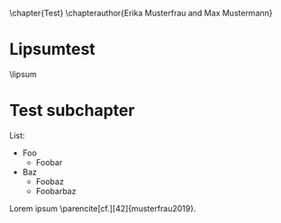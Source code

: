\chapter{Test}
\chapterauthor{Erika Musterfrau and Max Mustermann}

# Lipsumtest
\lipsum

# Test subchapter
List:

- Foo
  - Foobar
- Baz
  - Foobaz
  - Foobarbaz

Lorem ipsum \parencite[cf.][42]{musterfrau2019}.
